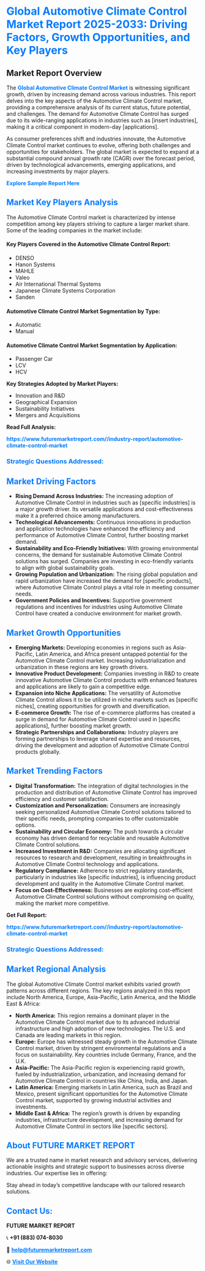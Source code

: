 <h1 style="color: #007BFF;">Global Automotive Climate Control Market Report 2025-2033: Driving Factors, Growth Opportunities, and Key Players</h1>

<section id="overview">
<h2>Market Report Overview</h2>
<p>The <a href="https://www.futuremarketreport.com//industry-report/automotive-climate-control-market" style="color: #007BFF; text-decoration: none;"><strong>Global Automotive Climate Control Market</strong></a> is witnessing significant growth, driven by increasing demand across various industries. This report delves into the key aspects of the Automotive Climate Control market, providing a comprehensive analysis of its current status, future potential, and challenges. The demand for Automotive Climate Control has surged due to its wide-ranging applications in industries such as [insert industries], making it a critical component in modern-day [applications].</p>
<p>As consumer preferences shift and industries innovate, the Automotive Climate Control market continues to evolve, offering both challenges and opportunities for stakeholders. The global market is expected to expand at a substantial compound annual growth rate (CAGR) over the forecast period, driven by technological advancements, emerging applications, and increasing investments by major players.</p>
</section>

<section id="overview">
<p><a href="https://www.futuremarketreport.com//request-sample/reportId=56156" style="color: #007BFF; text-decoration: none;"><strong>Explore Sample Report Here</strong></a></p>
</section>

<section id="key-players">
<h2 style="color: #007BFF;">Market Key Players Analysis</h2>
<p>The Automotive Climate Control market is characterized by intense competition among key players striving to capture a larger market share. Some of the leading companies in the market include:</p>
<h4>Key Players Covered in the Automotive Climate Control Report:</h4>
<ul><li>DENSO</li><li>Hanon Systems</li><li>MAHLE</li><li>Valeo</li><li>Air International Thermal Systems</li><li>Japanese Climate Systems Corporation</li><li>Sanden</li></ul>
<h4>Automotive Climate Control Market Segmentation by Type:</h4>
<ul><li>Automatic</li><li>Manual</li></ul>

<h4>Automotive Climate Control Market Segmentation by Application:</h4>
<ul><li>Passenger Car</li><li>LCV</li><li>HCV</li></ul>
<p><strong>Key Strategies Adopted by Market Players:</strong></p>
<ul>
<li>Innovation and R&D</li>
<li>Geographical Expansion</li>
<li>Sustainability Initiatives</li>
<li>Mergers and Acquisitions</li>
</ul>
</section>

<section>
<p><strong>Read Full Analysis: </strong></p><a href="https://www.futuremarketreport.com//industry-report/automotive-climate-control-market" style="color: #007BFF; text-decoration: none;"><strong>https://www.futuremarketreport.com//industry-report/automotive-climate-control-market</strong></a>
<h3 style="color: #007BFF;">Strategic Questions Addressed:</h3>
</section>

<section id="driving-factors">
<h2 style="color: #007BFF;">Market Driving Factors</h2>
<ul>
<li><strong>Rising Demand Across Industries:</strong> The increasing adoption of Automotive Climate Control in industries such as [specific industries] is a major growth driver. Its versatile applications and cost-effectiveness make it a preferred choice among manufacturers.</li>
<li><strong>Technological Advancements:</strong> Continuous innovations in production and application technologies have enhanced the efficiency and performance of Automotive Climate Control, further boosting market demand.</li>
<li><strong>Sustainability and Eco-Friendly Initiatives:</strong> With growing environmental concerns, the demand for sustainable Automotive Climate Control solutions has surged. Companies are investing in eco-friendly variants to align with global sustainability goals.</li>
<li><strong>Growing Population and Urbanization:</strong> The rising global population and rapid urbanization have increased the demand for [specific products], where Automotive Climate Control plays a vital role in meeting consumer needs.</li>
<li><strong>Government Policies and Incentives:</strong> Supportive government regulations and incentives for industries using Automotive Climate Control have created a conducive environment for market growth.</li>
</ul>
</section>

<section id="growth-opportunities">
<h2 style="color: #007BFF;">Market Growth Opportunities</h2>
<ul>
<li><strong>Emerging Markets:</strong> Developing economies in regions such as Asia-Pacific, Latin America, and Africa present untapped potential for the Automotive Climate Control market. Increasing industrialization and urbanization in these regions are key growth drivers.</li>
<li><strong>Innovative Product Development:</strong> Companies investing in R&D to create innovative Automotive Climate Control products with enhanced features and applications are likely to gain a competitive edge.</li>
<li><strong>Expansion into Niche Applications:</strong> The versatility of Automotive Climate Control allows it to be utilized in niche markets such as [specific niches], creating opportunities for growth and diversification.</li>
<li><strong>E-commerce Growth:</strong> The rise of e-commerce platforms has created a surge in demand for Automotive Climate Control used in [specific applications], further boosting market growth.</li>
<li><strong>Strategic Partnerships and Collaborations:</strong> Industry players are forming partnerships to leverage shared expertise and resources, driving the development and adoption of Automotive Climate Control products globally.</li>
</ul>
</section>

<section id="trending-factors">
<h2 style="color: #007BFF;">Market Trending Factors</h2>
<ul>
<li><strong>Digital Transformation:</strong> The integration of digital technologies in the production and distribution of Automotive Climate Control has improved efficiency and customer satisfaction.</li>
<li><strong>Customization and Personalization:</strong> Consumers are increasingly seeking personalized Automotive Climate Control solutions tailored to their specific needs, prompting companies to offer customizable options.</li>
<li><strong>Sustainability and Circular Economy:</strong> The push towards a circular economy has driven demand for recyclable and reusable Automotive Climate Control solutions.</li>
<li><strong>Increased Investment in R&D:</strong> Companies are allocating significant resources to research and development, resulting in breakthroughs in Automotive Climate Control technology and applications.</li>
<li><strong>Regulatory Compliance:</strong> Adherence to strict regulatory standards, particularly in industries like [specific industries], is influencing product development and quality in the Automotive Climate Control market.</li>
<li><strong>Focus on Cost-Effectiveness:</strong> Businesses are exploring cost-efficient Automotive Climate Control solutions without compromising on quality, making the market more competitive.</li>
</ul>
</section>

<section>
<p><strong>Get Full Report: </strong></p><a href="https://www.futuremarketreport.com//industry-report/automotive-climate-control-market" style="color: #007BFF; text-decoration: none;"><strong>https://www.futuremarketreport.com//industry-report/automotive-climate-control-market</strong></a>
<h3 style="color: #007BFF;">Strategic Questions Addressed:</h3>
</section>


<section id="regional-analysis">
<h2 style="color: #007BFF;">Market Regional Analysis</h2>
<p>The global Automotive Climate Control market exhibits varied growth patterns across different regions. The key regions analyzed in this report include North America, Europe, Asia-Pacific, Latin America, and the Middle East & Africa:</p>
<ul>
<li><strong>North America:</strong> This region remains a dominant player in the Automotive Climate Control market due to its advanced industrial infrastructure and high adoption of new technologies. The U.S. and Canada are leading markets in this region.</li>
<li><strong>Europe:</strong> Europe has witnessed steady growth in the Automotive Climate Control market, driven by stringent environmental regulations and a focus on sustainability. Key countries include Germany, France, and the U.K.</li>
<li><strong>Asia-Pacific:</strong> The Asia-Pacific region is experiencing rapid growth, fueled by industrialization, urbanization, and increasing demand for Automotive Climate Control in countries like China, India, and Japan.</li>
<li><strong>Latin America:</strong> Emerging markets in Latin America, such as Brazil and Mexico, present significant opportunities for the Automotive Climate Control market, supported by growing industrial activities and investments.</li>
<li><strong>Middle East & Africa:</strong> The region’s growth is driven by expanding industries, infrastructure development, and increasing demand for Automotive Climate Control in sectors like [specific sectors].</li>
</ul>
</section>

<footer>
<h2 style="color: #007BFF;">About FUTURE MARKET REPORT</h2>
<p>We are a trusted name in market research and advisory services, delivering actionable insights and strategic support to businesses across diverse industries. Our expertise lies in offering:</p>

<p>Stay ahead in today’s competitive landscape with our tailored research solutions.</p>

<h2 style="color: #007BFF;">Contact Us:</h2>
<p><strong>FUTURE MARKET REPORT</strong></p>
<p>📞 <strong>+91 (883) 074-8030</strong></p>
<p>📧 <strong><a href="mailto:help@futuremarketreport.com" style="color: #007BFF;">help@futuremarketreport.com</a></strong></p>
<p>🌐 <strong><a href="https://www.futuremarketreport.com/" style="color: #007BFF;">Visit Our Website</a></strong></p>
</footer>